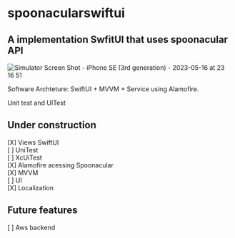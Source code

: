 # spoonacularswiftui
## A implementation SwfitUI that uses spoonacular API
 ![Simulator Screen Shot - iPhone SE (3rd generation) - 2023-05-16 at 23 16 51](https://github.com/paulohmac/spoonacularswiftui/assets/52679852/2c3b1e74-77e1-49b4-a295-069daf0e878b)


Software Archteture:
SwiftUI + MVVM + Service using Alamofire.

Unit test and UITest

## Under construction<br />

[X] Views SwiftUI<br/>
[ ] UniTest<br/>
[ ] XcUiTest<br/>
[X] Alamofire acessing Spoonacular<br/>
[X] MVVM<br/>
[ ] UI<br/>
[X] Localization

## Future features<br/>
[ ] Aws backend<br/>
